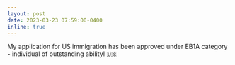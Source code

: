 ```yaml
---
layout: post
date: 2023-03-23 07:59:00-0400
inline: true
---
```


My application for US immigration has been approved under EB1A category - individual of outstanding ability! 🇺🇸


